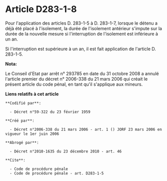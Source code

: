 # Article D283-1-8

Pour l'application des articles D. 283-1-5 à D. 283-1-7, lorsque le détenu a déjà été placé à l'isolement, la durée de
l'isolement antérieur s'impute sur la durée de la nouvelle mesure si l'interruption de l'isolement est inférieure à un an.

Si l'interruption est supérieure à un an, il est fait application de l'article D. 283-1-5.

**Nota:**

Le Conseil d'Etat par arrêt n° 293785 en date du 31 octobre 2008 a annulé l'article premier du décret n° 2006-338 du 21 mars
2006 qui créait le présent article du code pénal, en tant qu'il s'applique aux mineurs.

**Liens relatifs à cet article**

	**Codifié par**:

	  - Décret n°59-322 du 23 février 1959

	**Créé par**:

	  - Décret n°2006-338 du 21 mars 2006 - art. 1 () JORF 23 mars 2006 en vigueur le 1er juin 2006

	**Abrogé par**:

	  - Décret n°2010-1635 du 23 décembre 2010 - art. 46

	**Cite**:

	  - Code de procédure pénale
	  - Code de procédure pénale - art. D283-1-5
